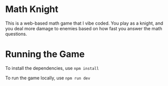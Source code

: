 # Math Knight
This is a web-based math game that I vibe coded. You play as a knight, and you deal more damage to enemies based on how fast you answer the math questions.

# Running the Game
To install the dependencies, use `npm install`

To run the game locally, use `npm run dev`